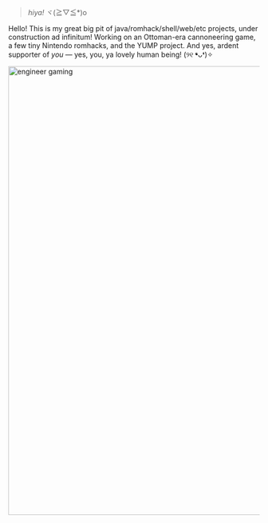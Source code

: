> _hiya!_ ヾ(≧▽≦*)o 

Hello! This is my great big pit of java/romhack/shell/web/etc projects, under construction ad infinitum! Working on an Ottoman-era cannoneering game, a few tiny Nintendo romhacks, and the YUMP project. And yes, ardent supporter of _you_ — yes, you, ya lovely human being! (୨୧ ❛ᴗ❛)✧
<p align:"center">
<img width="898" alt="engineer gaming" src="https://github.com/pocketrice/pocketrice/assets/79682953/3a448f09-89e0-490a-9afc-3807ce21804f">
</p>

